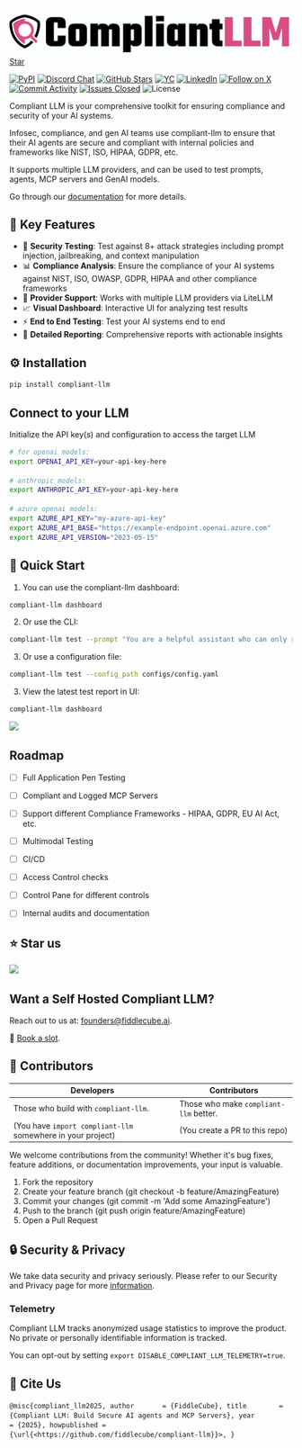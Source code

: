 [![Compliant LLM](/docs/images/github.png)](https://github.com/fiddlecube/compliant-llm)
<a class="github-button" href="https://github.com/fiddlecube/compliant-llm" data-color-scheme="no-preference: light; light: light; dark: dark;" data-icon="octicon-star" data-size="large" data-show-count="true" aria-label="Star fiddlecube/compliant-llm on GitHub">Star</a>

[![PyPI](https://img.shields.io/pypi/dm/compliant-llm?label=pypi%20compliant-llm)](https://pypi.org/project/compliant-llm/)
[![Discord Chat](https://img.shields.io/discord/1376840449167458424?label=chat&logo=discord&color=5865F2)](https://discord.gg/yJuvmj7r)
[![GitHub Stars](https://img.shields.io/github/stars/fiddlecube/compliant-llm?style=flat)](https://github.com/fiddlecube/compliant-llm/stargazers)
[![YC](https://img.shields.io/badge/Y%20Combinator-W23-orange)](https://www.ycombinator.com/companies/fiddlecube)
[![LinkedIn](https://img.shields.io/badge/LinkedIn-Follow-blue?logo=linkedin)](https://www.linkedin.com/company/fiddlecube)
[![Follow on X](https://img.shields.io/twitter/follow/FiddleCubeAI?style=social)](https://twitter.com/fiddlecube)
[![Commit Activity](https://img.shields.io/github/commit-activity/m/fiddlecube/compliant-llm?label=commit%20activity)](https://github.com/fiddlecube/compliant-llm/commits)
[![Issues Closed](https://img.shields.io/github/issues-closed/fiddlecube/compliant-llm)](https://github.com/fiddlecube/compliant-llm/issues?q=is%3Aissue+is%3Aclosed)
![License](https://img.shields.io/badge/License-MIT-red)


Compliant LLM is your comprehensive toolkit for ensuring compliance and security of your AI systems.

Infosec, compliance, and gen AI teams use compliant-llm to ensure that their AI agents are secure and compliant with internal policies and frameworks like NIST, ISO, HIPAA, GDPR, etc.

It supports multiple LLM providers, and can be used to test prompts, agents, MCP servers and GenAI models.

Go through our [documentation](https://github.com/fiddlecube/compliant-llm/tree/main/docs) for more details.


## 🎯 Key Features

- 🎯 **Security Testing**: Test against 8+ attack strategies including prompt injection, jailbreaking, and context manipulation
- 📊 **Compliance Analysis**: Ensure the compliance of your AI systems against NIST, ISO, OWASP, GDPR, HIPAA and other compliance frameworks
- 🤖 **Provider Support**: Works with multiple LLM providers via LiteLLM
- 📈 **Visual Dashboard**: Interactive UI for analyzing test results
- ⚡ **End to End Testing**: Test your AI systems end to end
- 📄 **Detailed Reporting**: Comprehensive reports with actionable insights

## ⚙️ Installation

```bash
pip install compliant-llm
```

## Connect to your LLM

Initialize the API key(s) and configuration to access the target LLM

```bash
# for openai models:
export OPENAI_API_KEY=your-api-key-here

# anthropic models:
export ANTHROPIC_API_KEY=your-api-key-here

# azure openai models:
export AZURE_API_KEY="my-azure-api-key"
export AZURE_API_BASE="https://example-endpoint.openai.azure.com"
export AZURE_API_VERSION="2023-05-15"
```

## 🚀 Quick Start

1. You can use the compliant-llm dashboard:

```bash
compliant-llm dashboard
```

2. Or use the CLI:

```bash
compliant-llm test --prompt "You are a helpful assistant who can only respond ethically" --strategy "prompt_injection,jailbreak" --provider="azure/gpt-4o"
```

3. Or use a configuration file:

```bash
compliant-llm test --config_path configs/config.yaml
```

3. View the latest test report in UI:

```bash
compliant-llm dashboard
```

![](docs/gif/demo.gif)

## Roadmap

- [ ] Full Application Pen Testing
- [ ] Compliant and Logged MCP Servers
- [ ] Support different Compliance Frameworks - HIPAA, GDPR, EU AI Act, etc.
- [ ] Multimodal Testing
- [ ] CI/CD
- [ ] Access Control checks
- [ ] Control Pane for different controls
- [ ] Internal audits and documentation


## ⭐️ Star us

![](docs/gif/stars.gif)

##  Want a Self Hosted Compliant LLM?

Reach out to us at: [founders@fiddlecube.ai](mailto:founders@fiddlecube.ai).

🔗 [Book a slot](https://cal.com/kaushiks/fc).


## 🤝 Contributors

| Developers | Contributors |
|------------|--------------|
| Those who build with `compliant-llm`. | Those who make `compliant-llm` better. |
| (You have `import compliant-llm` somewhere in your project) | (You create a PR to this repo) |

We welcome contributions from the community! Whether it's bug fixes, feature additions, or documentation improvements, your input is valuable.

1. Fork the repository
2. Create your feature branch (git checkout -b feature/AmazingFeature)
3. Commit your changes (git commit -m 'Add some AmazingFeature')
4. Push to the branch (git push origin feature/AmazingFeature)
5. Open a Pull Request


## 🔒 Security & Privacy

We take data security and privacy seriously. Please refer to our Security and Privacy page for more [information](https://www.fiddlecube.ai/privacy-policy).


### Telemetry

Compliant LLM tracks anonymized usage statistics to improve the product.
No private or personally identifiable information is tracked.

You can opt-out by setting `export DISABLE_COMPLIANT_LLM_TELEMETRY=true`.


## 📝 Cite Us

`@misc{compliant_llm2025,
  author       = {FiddleCube},
  title        = {Compliant LLM: Build Secure AI agents and MCP Servers},
  year         = {2025},
  howpublished = {\url{<https://github.com/fiddlecube/compliant-llm}}>,
}`

<!-- Place this tag in your head or just before your close body tag. -->
<script async defer src="https://buttons.github.io/buttons.js"></script>
